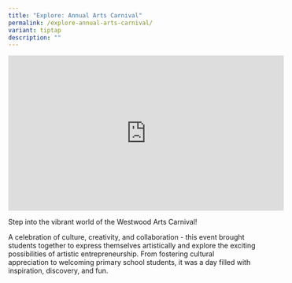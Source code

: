 ```yaml
---
title: "Explore: Annual Arts Carnival"
permalink: /explore-annual-arts-carnival/
variant: tiptap
description: ""
---
```

<p></p>
<div class="iframe-wrapper">
<iframe height="315" width="560" allowfullscreen="true" frameborder="0" src="https://www.youtube.com/embed/Uc25qdqSRcE?si=EzucOIBPbzibnXvV"></iframe>
</div>
<p>Step into the vibrant world of the Westwood Arts Carnival!&nbsp;</p>
<p>A celebration of culture, creativity, and collaboration - this event brought
students together to express themselves artistically and explore the exciting
possibilities of artistic entrepreneurship. From fostering cultural appreciation
to welcoming primary school students, it was a day filled with inspiration,
discovery, and fun.</p>
<p>
<br>
</p>
